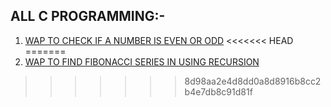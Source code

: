 ## ALL C PROGRAMMING:-

1. [WAP TO CHECK IF A NUMBER IS EVEN OR ODD](EVEN_ODD.C)
<<<<<<< HEAD
=======
2. [WAP TO FIND FIBONACCI SERIES IN USING RECURSION](FIBONACCI_RECURSION.C)
>>>>>>> 8d98aa2e4d8dd0a8d8916b8cc2b4e7db8c91d81f
